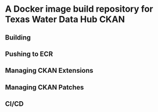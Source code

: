 # A Docker image build repository for Texas Water Data Hub CKAN

## Building

## Pushing to ECR

## Managing CKAN Extensions

## Managing CKAN Patches

## CI/CD